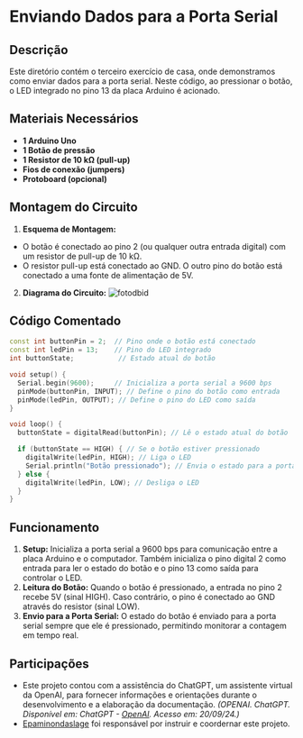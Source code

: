 # Enviando Dados para a Porta Serial

## Descrição
Este diretório contém o terceiro exercício de casa, onde demonstramos como enviar dados para a porta serial. Neste código, ao pressionar o botão, o LED integrado no pino 13 da placa Arduino é acionado.

## Materiais Necessários
- **1 Arduino Uno**
- **1 Botão de pressão**
- **1 Resistor de 10 kΩ (pull-up)**
- **Fios de conexão (jumpers)**
- **Protoboard (opcional)**


## Montagem do Circuito

1. **Esquema de Montagem:**

- O botão é conectado ao pino 2 (ou qualquer outra entrada digital) com um resistor de pull-up de 10 kΩ.
- O resistor pull-up está conectado ao GND. O outro pino do botão está conectado a uma fonte de alimentação de 5V.

2. **Diagrama do Circuito:**
![fotodbid](https://github.com/Matheusrammos/LIA-Docs/blob/main/Exerc%C3%ADcio_em_Casa_3/Diagrama_Casa_3.jpeg)

## Código Comentado
```cpp
const int buttonPin = 2;  // Pino onde o botão está conectado
const int ledPin = 13;    // Pino do LED integrado
int buttonState;           // Estado atual do botão

void setup() {
  Serial.begin(9600);     // Inicializa a porta serial a 9600 bps
  pinMode(buttonPin, INPUT); // Define o pino do botão como entrada
  pinMode(ledPin, OUTPUT); // Define o pino do LED como saída
}

void loop() {
  buttonState = digitalRead(buttonPin); // Lê o estado atual do botão

  if (buttonState == HIGH) { // Se o botão estiver pressionado
    digitalWrite(ledPin, HIGH); // Liga o LED
    Serial.println("Botão pressionado"); // Envia o estado para a porta serial
  } else {
    digitalWrite(ledPin, LOW); // Desliga o LED
  }
}
````

## Funcionamento
1. **Setup:** Inicializa a porta serial a 9600 bps para comunicação entre a placa Arduino e o computador. Também inicializa o pino digital 2 como entrada para ler o estado do botão e o pino 13 como saída para controlar o LED.
2. **Leitura do Botão:** Quando o botão é pressionado, a entrada no pino 2 recebe 5V (sinal HIGH). Caso contrário, o pino é conectado ao GND através do resistor (sinal LOW).
3. **Envio para a Porta Serial:** O estado do botão é enviado para a porta serial sempre que ele é pressionado, permitindo monitorar a contagem em tempo real.


## Participações
- Este projeto contou com a assistência do ChatGPT, um assistente virtual da OpenAI, para fornecer informações e orientações durante o desenvolvimento e a elaboração da documentação.
  *(OPENAI. ChatGPT. Disponível em: ChatGPT - [OpenAI](https://www.openai.com/chatgpt). Acesso em: 20/09/24.)*
- [Epaminondaslage](https://www.bing.com/ck/a?!&&p=cf945232149fce13JmltdHM9MTcyNjcwNDAwMCZpZ3VpZD0yNGZkYWYyYS1lMjZiLTYzMWYtMzY0MC1iYmJiZTNlZTYyZGImaW5zaWQ9NTE5Mg&ptn=3&ver=2&hsh=3&fclid=24fdaf2a-e26b-631f-3640-bbbbe3ee62db&psq=src%3d%22https%3a%2f%2fgithub.com%2fEpaminondaslage%2fAluno_Fulano_de_Tal%2fblob%2fmain%2fExercicio_em_Casa_1%2fFigura.jpeg%22+alt%3d%22Circuito%22+width%3d%2250%25%22&u=a1aHR0cHM6Ly9naXRodWIuY29tL0VwYW1pbm9uZGFzbGFnZQ&ntb=1) foi responsável por instruir e coordernar este projeto.

